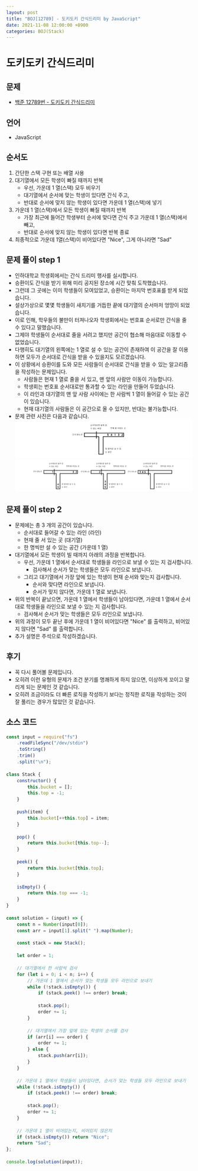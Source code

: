 ```yaml
---
layout: post
title: "BOJ[12789] - 도키도키 간식드리미 by JavaScript"
date: 2021-11-08 12:00:00 +0900
categories: BOJ(Stack)
---
```


# 도키도키 간식드리미

## 문제

- [백준 12789번 - 도키도키 간식드리미](https://www.acmicpc.net/problem/12789)

## 언어

- JavaScript

## 순서도

1. 간단한 스택 구현 또는 배열 사용
2. 대기열에서 모든 학생이 빠질 때까지 반복
   - 우선, 가운데 1 열(스택) 모두 비우기
   - 대기열에서 순서에 맞는 학생이 있다면 간식 주고,
   - 반대로 순서에 맞지 않는 학생이 있다면 가운데 1 열(스택)에 넣기
3. 가운데 1 열(스택)에서 모든 학생이 빠질 때까지 반복
   - 가장 최근에 들어간 학생부터 순서에 맞다면 간식 주고 가운데 1 열(스택)에서 빼고,
   - 반대로 순서에 맞지 않는 학생이 있다면 반복 종료
4. 최종적으로 가운데 1열(스택)이 비어있다면 "Nice", 그게 아니라면 "Sad"

## 문제 풀이 step 1

- 인하대학교 학생회에서는 간식 드리미 행사를 실시합니다.
- 승환이도 간식을 받기 위해 미리 공지된 장소에 시간 맞춰 도착했습니다.
- 그런데 그 곳에는 이미 학생들이 모여있었고, 승환이는 마지막 번호표를 받게 되었습니다.
- 설상가상으로 몇몇 학생들이 새치기를 거듭한 끝에 대기열의 순서마저 엉망이 되었습니다.
- 이로 인해, 학우들의 불만이 터져나오자 학생회에서는 번호표 순서로만 간식을 줄 수 있다고 말했습니다.
- 그제야 학생들이 순서대로 줄을 서려고 했지만 공간이 협소해 마음대로 이동할 수 없었습니다.
- 다행히도 대기열의 왼쪽에는 1 열로 설 수 있는 공간이 존재하여 이 공간을 잘 이용하면 모두가 순서대로 간식을 받을 수 있을지도 모르겠습니다.
- 이 상황에서 승환이를 도와 모든 사람들이 순서대로 간식을 받을 수 있는 알고리즘을 작성하는 문제입니다.
  - 사람들은 현재 1 열로 줄을 서 있고, 맨 앞의 사람만 이동이 가능합니다.
  - 학생회는 번호표 순서대로만 통과할 수 있는 라인을 만들어 두었습니다.
  - 이 라인과 대기열의 맨 앞 사람 사이에는 한 사람씩 1 열이 들어갈 수 있는 공간이 있습니다.
  - 현재 대기열의 사람들은 이 공간으로 올 수 있지만, 반대는 불가능합니다.
- 문제 관련 사진은 다음과 같습니다.
  ![백준 12789번 도키도키 간식드리미 문제 사진 1](/public/img/BOJ-Stack/BOJ-12789-1.JPG)
  ![백준 12789번 도키도키 간식드리미 문제 사진 2](/public/img/BOJ-Stack/BOJ-12789-2.JPG)

## 문제 풀이 step 2

- 문제에는 총 3 개의 공간이 있습니다.
  - 순서대로 들어갈 수 있는 라인 (라인)
  - 현재 줄 서 있는 곳 (대기열)
  - 한 명씩만 설 수 있는 공간 (가운데 1 열)
- 대기열에서 모든 학생이 빌 때까지 아래의 과정을 반복합니다.
  - 우선, 가운데 1 열에서 순서대로 학생들을 라인으로 보낼 수 있는 지 검사합니다.
    - 검사해서 순서가 맞는 학생들은 모두 라인으로 보냅니다.
  - 그리고 대기열에서 가장 앞에 있는 학생이 현재 순서와 맞는지 검사합니다.
    - 순서와 맞다면 라인으로 보냅니다.
    - 순서가 맞지 않다면, 가운데 1 열로 보냅니다.
- 위의 반복이 끝났으면, 가운데 1 열에서 학생들이 남아있다면, 가운데 1 열에서 순서대로 학생들을 라인으로 보낼 수 있는 지 검사합니다.
  - 검사해서 순서가 맞는 학생들은 모두 라인으로 보냅니다.
- 위의 과정이 모두 끝난 후에 가운데 1 열이 비어있다면 "Nice" 를 출력하고, 비어있지 않다면 "Sad" 를 출력합니다.
- 추가 설명은 주석으로 작성하겠습니다.

## 후기

- 꼭 다시 풀어볼 문제입니다.
- 오히려 이런 유형의 문제가 조건 분기를 명쾌하게 하지 않으면, 이상하게 꼬이고 말리게 되는 문제인 것 같습니다.
- 오히려 조금이라도 더 빠른 로직을 작성하기 보다는 정직한 로직을 작성하는 것이 잘 풀리는 경우가 많았던 것 같습니다.

## 소스 코드

```javascript
const input = require("fs")
	.readFileSync("/dev/stdin")
	.toString()
	.trim()
	.split("\n");

class Stack {
	constructor() {
		this.bucket = [];
		this.top = -1;
	}

	push(item) {
		this.bucket[++this.top] = item;
	}

	pop() {
		return this.bucket[this.top--];
	}

	peek() {
		return this.bucket[this.top];
	}

	isEmpty() {
		return this.top === -1;
	}
}

const solution = (input) => {
	const n = Number(input[0]);
	const arr = input[1].split(" ").map(Number);

	const stack = new Stack();

	let order = 1;

	// 대기열에서 한 사람씩 검사
	for (let i = 0; i < n; i++) {
		// 가운데 1 열에서 순서가 맞는 학생들 모두 라인으로 보내기
		while (!stack.isEmpty()) {
			if (stack.peek() !== order) break;

			stack.pop();
			order += 1;
		}

		// 대기열에서 가장 앞에 있는 학생의 순서를 검사
		if (arr[i] === order) {
			order += 1;
		} else {
			stack.push(arr[i]);
		}
	}

	// 가운데 1 열에서 학생들이 남아있다면, 순서가 맞는 학생들 모두 라인으로 보내기
	while (!stack.isEmpty()) {
		if (stack.peek() !== order) break;

		stack.pop();
		order += 1;
	}

	// 가운데 1 열이 비어있는지, 비어있지 않은지
	if (stack.isEmpty()) return "Nice";
	return "Sad";
};

console.log(solution(input));
```
